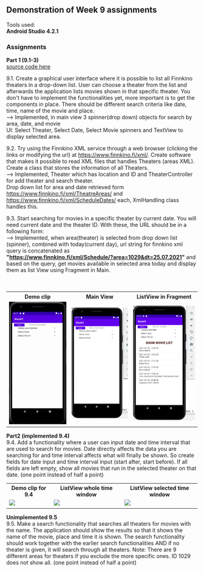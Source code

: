 ## Demonstration of Week 9 assignments   

Tools used:  
**Android Studio 4.2.1**   



### Assignments  
**Part 1 (9.1-3)**    
[source code here](https://github.com/saugkim/Olio2021s_LUT/blob/main/Week9/app/src/main/java/org/lut/week9)  

9.1. Create a graphical user interface where it is possible to list all Finnkino theaters in a drop-down list. User can choose a theater from the list and afterwards the application lists movies shown in that specific theater. You don't have to implement the functionalities yet, more important is to get the components in place. There should be different search criteria like date, time, name of the movie and place.  
--> Implemented, in main view 3 spinner(drop down) objects for search by area, date, and movie  
UI: Select Theater, Select Date, Select Movie spinners and TextView to display selected area.


9.2. Try using the Finnkino XML service through a web browser (clicking the links or modifying the url) at https://www.finnkino.fi/xml/. Create software that makes it possible to read XML files that handles Theaters (areas XML). Create a class that stores the information of all Theaters.  
--> Implemented, Theater which has location and ID and TheaterController for add theater and search theater.  
Drop down list for area and date retrieved form https://www.finnkino.fi/xml/TheatreAreas/ and https://www.finnkino.fi/xml/ScheduleDates/ each, XmlHandling class handles this.  
 

9.3. Start searching for movies in a specific theater by current date. You will need current date and the theater ID. With these, the URL should be in a following form:  
--> Implemented, when area(theater) is selected from drop down list (spinner), combined with today(current day), 
url string for finnkino xml query is concatenated as   
**"https://www.finnkino.fi/xml/Schedule/?area=1029&dt=25.07.2021"** and based on the query,
get movies available in selected area today and display them as list View using Fragment in Main.   
<br>
<br>
<table>
  <tr>
    <th>Demo clip</th>
    <th>Main View</th>
    <th>ListView in Fragment</th>
  </tr>
  <tr>
    <td><img src="https://github.com/saugkim/Olio2021s_LUT/blob/main/Images/week9.gif" width="250"/></td>
    <td><img src="https://github.com/saugkim/Olio2021s_LUT/blob/main/Images/week9_1.PNG" width="250"/></td>
    <td><img src="https://github.com/saugkim/Olio2021s_LUT/blob/main/Images/week9_2.PNG" width="250"/></td>
  </tr>
</table>


**Part2 (implemented 9.4)**  
9.4. Add a functionality where a user can input date and time interval that are used to search for movies. Date directly affects the data you are searching for and time interval affects what will finally be shown. So create fields for date input and time interval input (start after, start before). If all fields are left empty, show all movies that run in the selected theater on that date. (one point instead of half a point)
<table>
  <tr>
    <th>Demo clip for 9.4</th>
    <th>ListView whole time window</th>
    <th>ListView selected time window</th>
  </tr>
  <tr>
    <td><img src="https://github.com/saugkim/Olio2021s_LUT/blob/main/Images/week9_part2.gif" width="250"/></td>
    <td><img src="https://github.com/saugkim/Olio2021s_LUT/blob/main/Images/week9_part2.PNG" width="250"/></td>
    <td><img src="https://github.com/saugkim/Olio2021s_LUT/blob/main/Images/week9_part2s.PNG" width="250"/></td>
  </tr>
</table>



**Unimplemented 9.5**  
9.5. Make a search functionality that searches all theaters for movies with the name. The application should show the results so that it shows the name of the movie, place and time it is shown. The search functionality should work together with the earlier search functionalities AND if no theater is given, it will search through all theaters. Note: There are 9 different areas for theaters if you exclude the more specific ones. ID 1029 does not show all. (one point instead of half a point)



